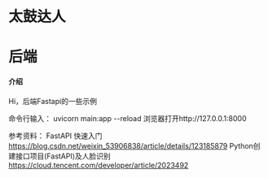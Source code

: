 # 太鼓达人

# 后端

#### 介绍
Hi，后端Fastapi的一些示例

命令行输入：
    uvicorn main:app --reload
    浏览器打开http://127.0.0.1:8000

参考资料：
    FastAPI 快速入门  https://blog.csdn.net/weixin_53906838/article/details/123185879
    Python创建接口项目(FastAPI)及人脸识别 https://cloud.tencent.com/developer/article/2023492
